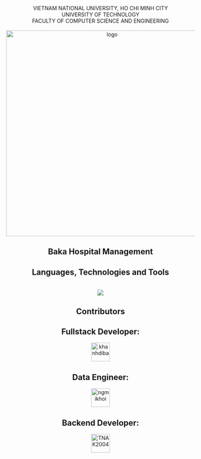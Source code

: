 <div align="center">
VIETNAM NATIONAL UNIVERSITY, HO CHI MINH CITY
<br />
UNIVERSITY OF TECHNOLOGY
<br />
FACULTY OF COMPUTER SCIENCE AND ENGINEERING
<br />
<br />

<img src="https://hcmut.edu.vn/img/nhanDienThuongHieu/01_logobachkhoasang.png" alt="logo" style="width: 550px; height: auto; align: center">

<!-- <br />
<br />
<img src="https://img.shields.io/github/stars/thaiquangphat/airport_management?color=white&logo=github">&emsp;<img src="https://img.shields.io/github/last-commit/thaiquangphat/airport_management?color=blue">
<br />
<img src="https://img.shields.io/github/languages/top/thaiquangphat/airport_management?color=yellow&logo=javascript&logoColor=yellow">&emsp;<img src="https://img.shields.io/github/repo-size/thaiquangphat/airport_management?color=orange&label=size&logo=git&logoColor=orange">
<br /> -->

</div>

<h2 align="center">Baka Hospital Management</h2>

<!-- ![](/img/homepage.png) -->

<h2 align="center">Languages, Technologies and Tools</h2>
<br/>
<div align="center">
    <img src="https://skillicons.dev/icons?i=mysql,python,django,bootstrap,html,css,vscode,github,git" />
</div>

<!-- <h2 align="center">💻 How To Run 💻</h2>

- Download XAMPP [here](https://sourceforge.net/projects/xampp/).
- Download this repository, remember to put it in `C:/xampp/htdocs` folder.
- Open the repository in `VSCode`. Install the `Live Server`, `Live Share` and `PHP Server` extensions.
- Go to XAMPP localhost, then import the `btl_draft.php` file to initialize the database.
- Click the `Go Live` button at the bottom right corner, then copy the port to your web browser.
- In your web browser, go to this directory
```
http://localhost/airport_management/index.php
```
You should be able to access the login page as below

![](/img/login.png)
Account for Administrator (With all permissions granted):
- `Username: sManager`
- `Password: 123456`
  
Account for normal User (Some permissions are Restricted):
- `Username: rUser`
- `Password: 123456` -->

<!-- <h2 align="center">🛫 Demonstration 🛫</h2>
This is a small demonstration of some functionalities of our website.
<br></br>

![](/img/demo-vid.gif) -->

<!-- 
As the clip shows, we can perform some simple operations such as:

- **Add, Delete, Update**: References to `INSERT`, `DELETE`, and `UPDATE` operations in MySQL.

- **Viewing**: Listing out values in the table, references `SELECT` operation in MySQL.

- **Handling Errors**: As users may make mistakes, we provide a mechanism to prevent so the database remains stable. -->

<h2 align="center">Contributors </h2>

<div align="center">
    <!-- <a href="https://github.com/khanhdiba"><img src="https://avatars.githubusercontent.com/u/124603194?v=4" title="thaiquangphat" width="50" height="50"></a>
    <a href="https://github.com/pdz1804"><img src="https://avatars.githubusercontent.com/u/123137268?v=4" title="pdz1804" width="50" height="50"></a>
    <a href="https://github.com/Frankie2030"><img src="https://avatars.githubusercontent.com/u/144931593?v=4" title="koi" width="50" height="50"></a> -->
    <h2>Fullstack Developer:</h2>
    <a href="https://github.com/khanhdiba"><img src="https://avatars.githubusercontent.com/u/124603194?v=4" title="khanhdiba" width="50" height="50"></a>
    <h2>Data Engineer:</h2>
    <a href="https://github.com/ngmikhoi"><img src="https://avatars.githubusercontent.com/u/143086099?v=4" title="ngmikhoi" width="50" height="50"></a>
    <h2>Backend Developer:</h2>
    <a href="https://github.com/TNAK2004"><img src="https://avatars.githubusercontent.com/u/186653019?v=4" title="TNAK2004" width="50" height="50"></a>
    
</div>
